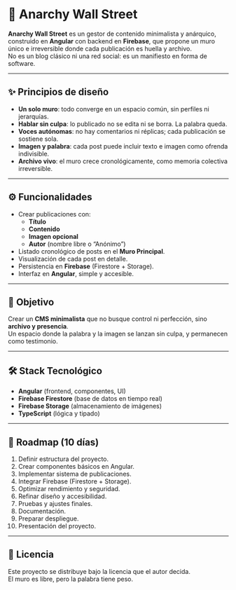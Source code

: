 # 🧱 Anarchy Wall Street

**Anarchy Wall Street** es un gestor de contenido minimalista y anárquico, construido en **Angular** con backend en **Firebase**, que propone un muro único e irreversible donde cada publicación es huella y archivo.  
No es un blog clásico ni una red social: es un manifiesto en forma de software.

---

## ✨ Principios de diseño
- **Un solo muro**: todo converge en un espacio común, sin perfiles ni jerarquías.  
- **Hablar sin culpa**: lo publicado no se edita ni se borra. La palabra queda.  
- **Voces autónomas**: no hay comentarios ni réplicas; cada publicación se sostiene sola.  
- **Imagen y palabra**: cada post puede incluir texto e imagen como ofrenda indivisible.  
- **Archivo vivo**: el muro crece cronológicamente, como memoria colectiva irreversible.  

---

## ⚙️ Funcionalidades
- Crear publicaciones con:
  - **Título**  
  - **Contenido**  
  - **Imagen opcional**  
  - **Autor** (nombre libre o “Anónimo”)  
- Listado cronológico de posts en el **Muro Principal**.  
- Visualización de cada post en detalle.  
- Persistencia en **Firebase** (Firestore + Storage).  
- Interfaz en **Angular**, simple y accesible.  

---

## 📌 Objetivo
Crear un **CMS minimalista** que no busque control ni perfección, sino **archivo y presencia**.  
Un espacio donde la palabra y la imagen se lanzan sin culpa, y permanecen como testimonio.  

---

## 🛠️ Stack Tecnológico
- **Angular** (frontend, componentes, UI)  
- **Firebase Firestore** (base de datos en tiempo real)  
- **Firebase Storage** (almacenamiento de imágenes)  
- **TypeScript** (lógica y tipado)  

---

## 🚀 Roadmap (10 días)
1. Definir estructura del proyecto.  
2. Crear componentes básicos en Angular.  
3. Implementar sistema de publicaciones.  
4. Integrar Firebase (Firestore + Storage).  
5. Optimizar rendimiento y seguridad.  
6. Refinar diseño y accesibilidad.  
7. Pruebas y ajustes finales.  
8. Documentación.  
9. Preparar despliegue.  
10. Presentación del proyecto.  

---

## 📖 Licencia
Este proyecto se distribuye bajo la licencia que el autor decida.  
El muro es libre, pero la palabra tiene peso.  
